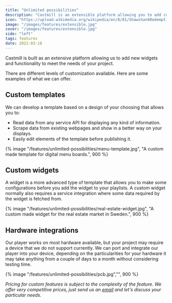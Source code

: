 ```yaml
---
title: "Unlimited possibilities"
description: "Castmill is an extensible platform allowing you to add custom widgets and new functionality that is required just for your project. If you can imagine it, we can add it to the platform."
icon: "https://upload.wikimedia.org/wikipedia/en/8/81/ShawshankRedemptionMoviePoster.jpg"
image: "/images/features/extensible.jpg"
cover: "/images/features/extensible.jpg"
side: "left"
tags: features
date: 2022-03-18
---
```


Castmill is built as an extensive platform allowing us to add new widgets and functionality to meet the needs of your project.

There are different levels of customization available. Here are some examples of what we can offer.

## Custom templates

We can develop a template based on a design of your choosing that allows you to:

- Read data from any service API for displaying any kind of information.
- Scrape data from existing webpages and show in a better way on your displays.
- Easily edit elements of the template before publishing it.

{% image "/features/unlimited-possibilities/menu-template.jpg", "A custom made template for digital menu boards.", 900 %}

## Custom widgets

A widget is a more advanced type of template that allows you to make some configurations before you add the widget to your playlists. A custom widget normally also requires a service integration where some data required by the widget is fetched from.

{% image "/features/unlimited-possibilities/real-estate-widget.jpg", "A custom made widget for the real estate market in Sweden.", 900 %}

## Hardware integrations

Our player works on most hardware available, but your project may require a device that we do not support currently. We can port and integrate our player into your device, depending on the particularities for your hardware it may take anything from a couple of days
to a month without considering testing time.

{% image "/features/unlimited-possibilities/pcb.jpg","", 900 %}

_Pricing for custom features is subject to the complexity of the feature. We offer very competitive prices, just send us an [email](mailto:support@castmill.com) and let's discuss your particular needs._
